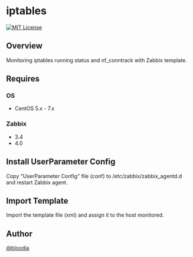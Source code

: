 # iptables
[![MIT License](http://img.shields.io/badge/license-MIT-blue.svg?style=flat)](https://github.com/bloodia/Zabbix-Template-iptables/blob/master/iptables/LICENSE)

## Overview
Monitoring iptables running status and nf_conntrack with Zabbix template.  

## Requires
### OS
- CentOS 5.x - 7.x

### Zabbix
- 3.4
- 4.0

## Install UserParameter Config
Copy "UserParameter Config" file (conf) to /etc/zabbix/zabbix_agentd.d and restart Zabbix agent.  

## Import Template
Import the template file (xml) and assign it to the host monitored.

## Author
[@bloodia](https://twitter.com/bloodiadotnet)
